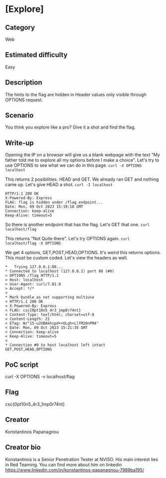 # [Explore]

## Category
Web

## Estimated difficulty
Easy

## Description
The hints to the flag are hidden in Header values only visible through OPTIONS request. 

## Scenario
You think you explore like a pro? Give it a shot and find the flag. 

## Write-up
Opening the IP on a browser will give us a blank webpage with the text "My father told me to explore all my options before I make a choice". 
Let's try to use OPTIONS to see what we can do in this page.
`curl -X OPTIONS localhost`

This returns 2 posibilities. HEAD and GET. We already ran GET and nothing came up. Let's give HEAD a shot.
`curl -I localhost`
```
HTTP/1.1 200 OK
X-Powered-By: Express
FLAG: flag is hidden under /flag endpoint...
Date: Mon, 09 Oct 2023 15:19:18 GMT
Connection: keep-alive
Keep-Alive: timeout=5
```

So there is another endpoint that has the flag. Let's GET that one.
`curl localhost/flag`

This returns "Not Quite there". 
Let's try OPTIONS again.
`curl localhost/flag -X OPTIONS`

We get 4 options, GET,POST,HEAD,OPTIONS. It's weird this returns options. This must be custom coded. Let's view the headers as well.
```
*   Trying 127.0.0.1:80...
* Connected to localhost (127.0.0.1) port 80 (#0)
> OPTIONS /flag HTTP/1.1
> Host: localhost
> User-Agent: curl/7.81.0
> Accept: */*
> 
* Mark bundle as not supporting multiuse
< HTTP/1.1 200 OK
< X-Powered-By: Express
< FLAG: csc{0pt10n5_4r3_1mp0r74nt}
< Content-Type: text/html; charset=utf-8
< Content-Length: 21
< ETag: W/"15-u2UBAkhipd++OLgh+LlfM20nPM4"
< Date: Mon, 09 Oct 2023 15:21:35 GMT
< Connection: keep-alive
< Keep-Alive: timeout=5
< 
* Connection #0 to host localhost left intact
GET,POST,HEAD,OPTIONS   
```

## PoC script
curl -X OPTIONS -v localhost/flag

## Flag
csc{0pt10n5_4r3_1mp0r74nt}

## Creator
Konstantinos Papanagnou

## Creator bio
Konstantinos is a Senior Penetration Tester at NVISO. His main interest lies in Red Teaming. You can find more about him on linkedin https://www.linkedin.com/in/konstantinos-papanagnou-7989ba195/ 
